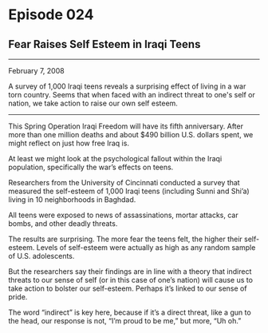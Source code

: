 # Episode 024

## Fear Raises Self Esteem in Iraqi Teens

---

February 7, 2008

A survey of 1,000 Iraqi teens reveals a surprising effect of living in a war torn country. Seems that when faced with an indirect threat to one's self or nation, we take action to raise our own self esteem.

---

This Spring Operation Iraqi Freedom will have its fifth anniversary. After more than one million deaths and about $490 billion U.S. dollars spent, we might reflect on just how free Iraq is.

At least we might look at the psychological fallout within the Iraqi population, specifically the war’s effects on teens.

Researchers from the University of Cincinnati conducted a survey that measured the self-esteem of 1,000 Iraqi teens (including Sunni and Shi’a) living in 10 neighborhoods in Baghdad.

All teens were exposed to news of assassinations, mortar attacks, car bombs, and other deadly threats.

The results are surprising. The more fear the teens felt, the higher their self-esteem. Levels of self-esteem were actually as high as any random sample of U.S. adolescents.

But the researchers say their findings are in line with a theory that indirect threats to our sense of self (or in this case of one’s nation) will cause us to take action to bolster our self-esteem. Perhaps it’s linked to our sense of pride.

The word “indirect” is key here, because if it’s a direct threat, like a gun to the head, our response is not, “I’m proud to be me,” but more, “Uh oh.”


